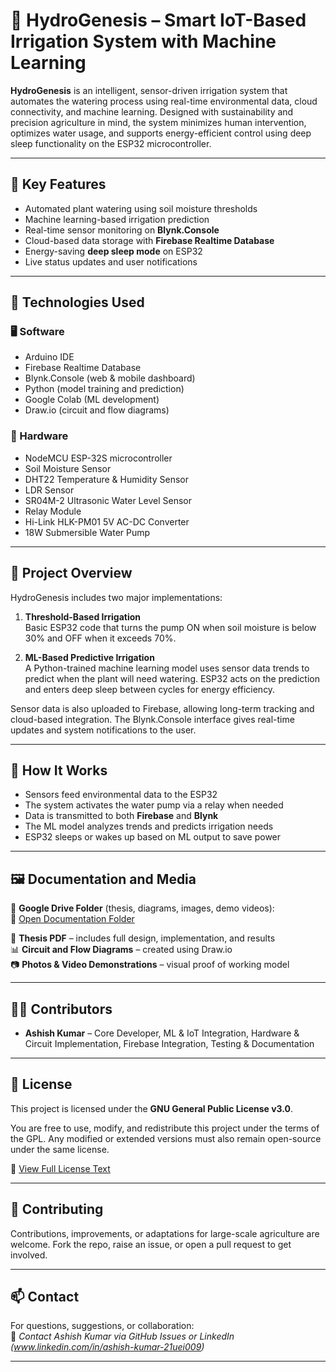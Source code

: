 # 🌿 HydroGenesis – Smart IoT-Based Irrigation System with Machine Learning

**HydroGenesis** is an intelligent, sensor-driven irrigation system that automates the watering process using real-time environmental data, cloud connectivity, and machine learning. Designed with sustainability and precision agriculture in mind, the system minimizes human intervention, optimizes water usage, and supports energy-efficient control using deep sleep functionality on the ESP32 microcontroller.

---

## 🚀 Key Features

- Automated plant watering using soil moisture thresholds
- Machine learning-based irrigation prediction
- Real-time sensor monitoring on **Blynk.Console**
- Cloud-based data storage with **Firebase Realtime Database**
- Energy-saving **deep sleep mode** on ESP32
- Live status updates and user notifications

---

## 🔧 Technologies Used

### 🖥️ Software
- Arduino IDE
- Firebase Realtime Database
- Blynk.Console (web & mobile dashboard)
- Python (model training and prediction)
- Google Colab (ML development)
- Draw.io (circuit and flow diagrams)

### 🔌 Hardware
- NodeMCU ESP-32S microcontroller
- Soil Moisture Sensor
- DHT22 Temperature & Humidity Sensor
- LDR Sensor
- SR04M-2 Ultrasonic Water Level Sensor
- Relay Module
- Hi-Link HLK-PM01 5V AC-DC Converter
- 18W Submersible Water Pump

---

## 📂 Project Overview

HydroGenesis includes two major implementations:

1. **Threshold-Based Irrigation**  
   Basic ESP32 code that turns the pump ON when soil moisture is below 30% and OFF when it exceeds 70%.

2. **ML-Based Predictive Irrigation**  
   A Python-trained machine learning model uses sensor data trends to predict when the plant will need watering. ESP32 acts on the prediction and enters deep sleep between cycles for energy efficiency.

Sensor data is also uploaded to Firebase, allowing long-term tracking and cloud-based integration. The Blynk.Console interface gives real-time updates and system notifications to the user.

---

## 🧪 How It Works

- Sensors feed environmental data to the ESP32
- The system activates the water pump via a relay when needed
- Data is transmitted to both **Firebase** and **Blynk**
- The ML model analyzes trends and predicts irrigation needs
- ESP32 sleeps or wakes up based on ML output to save power

---

## 🖼️ Documentation and Media

📁 **Google Drive Folder** (thesis, diagrams, images, demo videos):  
🔗 [Open Documentation Folder](https://drive.google.com/drive/folders/16CPH9fljFklcFjaaLpkzzbaWpg-DEZUX?usp=sharing)

📘 **Thesis PDF** – includes full design, implementation, and results  
📊 **Circuit and Flow Diagrams** – created using Draw.io  
📷 **Photos & Video Demonstrations** – visual proof of working model

---

## 👨‍💻 Contributors

- **Ashish Kumar** – Core Developer, ML & IoT Integration, Hardware & Circuit Implementation, Firebase Integration, Testing & Documentation

---

## 📃 License

This project is licensed under the **GNU General Public License v3.0**.

You are free to use, modify, and redistribute this project under the terms of the GPL. Any modified or extended versions must also remain open-source under the same license.

🔗 [View Full License Text](https://www.gnu.org/licenses/gpl-3.0.en.html)

---

## 🙌 Contributing

Contributions, improvements, or adaptations for large-scale agriculture are welcome. Fork the repo, raise an issue, or open a pull request to get involved.

---

## 📫 Contact

For questions, suggestions, or collaboration:  
📧 *Contact Ashish Kumar via GitHub Issues or LinkedIn (www.linkedin.com/in/ashish-kumar-21uei009)*

---
